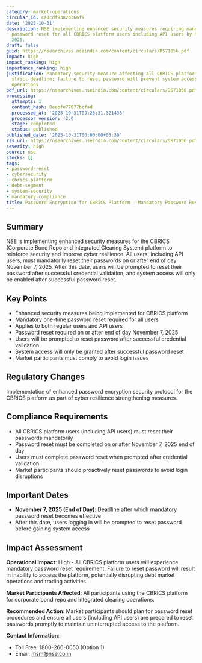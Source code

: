 ```yaml
---
category: market-operations
circular_id: ca1cdf9382b366f9
date: '2025-10-31'
description: NSE implementing enhanced security measures requiring mandatory one-time
  password reset for all CBRICS platform users including API users by November 7,
  2025.
draft: false
guid: https://nsearchives.nseindia.com/content/circulars/DS71056.pdf
impact: high
impact_ranking: high
importance_ranking: high
justification: Mandatory security measure affecting all CBRICS platform users with
  strict deadline; failure to reset password will prevent system access and disrupt
  operations
pdf_url: https://nsearchives.nseindia.com/content/circulars/DS71056.pdf
processing:
  attempts: 1
  content_hash: 0eebfe77077bcfad
  processed_at: '2025-10-31T09:26:31.321438'
  processor_version: '2.0'
  stage: completed
  status: published
published_date: '2025-10-31T00:00:00+05:30'
rss_url: https://nsearchives.nseindia.com/content/circulars/DS71056.pdf
severity: high
source: nse
stocks: []
tags:
- password-reset
- cybersecurity
- cbrics-platform
- debt-segment
- system-security
- mandatory-compliance
title: Password Encryption for CBRICS Platform - Mandatory Password Reset
---
```


## Summary

NSE is implementing enhanced security measures for the CBRICS (Corporate Bond Repo and Integrated Clearing System) platform to reinforce security and improve cyber resilience. All users, including API users, must mandatorily reset their passwords on or after end of day November 7, 2025. After this date, users will be prompted to reset their password after successful credential validation, and system access will only be enabled after successful password reset.

## Key Points

- Enhanced security measures being implemented for CBRICS platform
- Mandatory one-time password reset required for all users
- Applies to both regular users and API users
- Password reset required on or after end of day November 7, 2025
- Users will be prompted to reset password after successful credential validation
- System access will only be granted after successful password reset
- Market participants must comply to avoid login issues

## Regulatory Changes

Implementation of enhanced password encryption security protocol for the CBRICS platform as part of cyber resilience strengthening measures.

## Compliance Requirements

- All CBRICS platform users (including API users) must reset their passwords mandatorily
- Password reset must be completed on or after November 7, 2025 end of day
- Users must complete password reset when prompted after credential validation
- Market participants should proactively reset passwords to avoid login disruptions

## Important Dates

- **November 7, 2025 (End of Day)**: Deadline after which mandatory password reset becomes effective
- After this date, users logging in will be prompted to reset password before gaining system access

## Impact Assessment

**Operational Impact**: High - All CBRICS platform users will experience mandatory password reset requirement. Failure to reset password will result in inability to access the platform, potentially disrupting debt market operations and trading activities.

**Market Participants Affected**: All participants using the CBRICS platform for corporate bond repo and integrated clearing operations.

**Recommended Action**: Market participants should plan for password reset procedures and ensure all users (including API users) are prepared to reset passwords promptly to maintain uninterrupted access to the platform.

**Contact Information**: 
- Toll Free: 1800-266-0050 (Option 1)
- Email: msm@nse.co.in